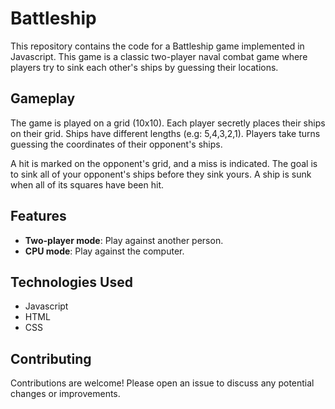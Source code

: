 # Battleship

This repository contains the code for a Battleship game implemented in Javascript. This game is a classic two-player naval combat game where players try to sink each other's ships by guessing their locations.

## Gameplay

The game is played on a grid (10x10). Each player secretly places their ships on their grid. Ships have different lengths (e.g: 5,4,3,2,1). Players take turns guessing the coordinates of their opponent's ships.

A hit is marked on the opponent's grid, and a miss is indicated. The goal is to sink all of your opponent's ships before they sink yours. A ship is sunk when all of its squares have been hit.

## Features

-   **Two-player mode**: Play against another person.
-   **CPU mode**: Play against the computer.

## Technologies Used

-   Javascript
-   HTML
-   CSS

## Contributing

Contributions are welcome! Please open an issue to discuss any potential changes or improvements.
